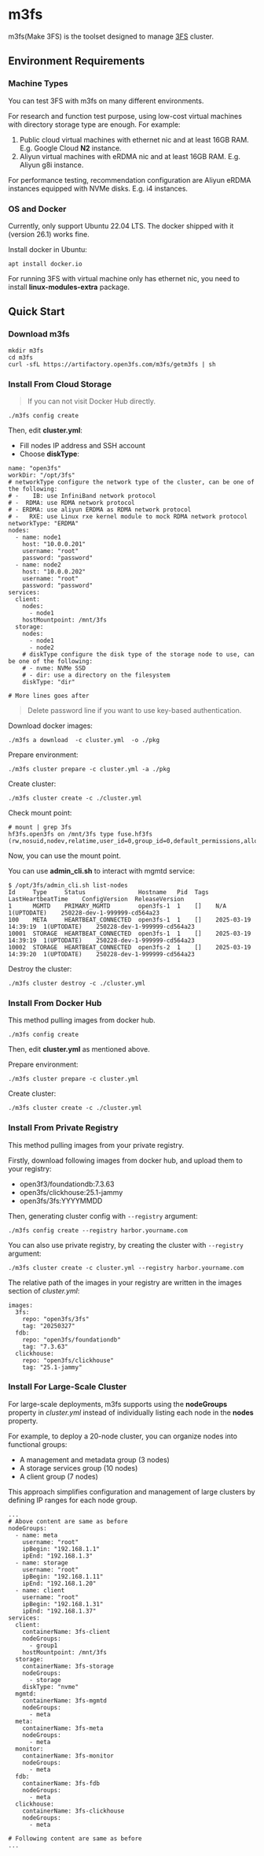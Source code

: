 # m3fs
m3fs(Make 3FS) is the toolset designed to manage [3FS](https://github.com/deepseek-ai/3FS) cluster.

## Environment Requirements

### Machine Types

You can test 3FS with m3fs on many different environments.

For research and function test purpose, using low-cost virtual machines with directory storage type are enough. For example:

1. Public cloud virtual machines with ethernet nic and at least 16GB RAM. E.g. Google Cloud **N2** instance.
1. Aliyun virtual machines with eRDMA nic and at least 16GB RAM. E.g. Aliyun g8i instance.

For performance testing, recommendation configuration are Aliyun eRDMA instances equipped with NVMe disks. E.g. i4 instances.

### OS and Docker

Currently, only support Ubuntu 22.04 LTS. The docker shipped with it (version 26.1) works fine.

Install docker in Ubuntu:

```
apt install docker.io
```

For running 3FS with virtual machine only has ethernet nic, you need to install **linux-modules-extra** package.

## Quick Start

### Download m3fs

```
mkdir m3fs
cd m3fs
curl -sfL https://artifactory.open3fs.com/m3fs/getm3fs | sh
```

### Install From Cloud Storage

> If you can not visit  Docker Hub directly.

```
./m3fs config create
```

Then, edit **cluster.yml**:

- Fill nodes IP address and SSH account
- Choose **diskType**:

```
name: "open3fs"
workDir: "/opt/3fs"
# networkType configure the network type of the cluster, can be one of the following:
# -    IB: use InfiniBand network protocol
# -  RDMA: use RDMA network protocol
# - ERDMA: use aliyun ERDMA as RDMA network protocol
# -   RXE: use Linux rxe kernel module to mock RDMA network protocol
networkType: "ERDMA"
nodes:
  - name: node1
    host: "10.0.0.201"
    username: "root"
    password: "password"
  - name: node2
    host: "10.0.0.202"
    username: "root"
    password: "password"
services:
  client:
    nodes:
      - node1
    hostMountpoint: /mnt/3fs
  storage:
    nodes:
      - node1
      - node2
    # diskType configure the disk type of the storage node to use, can be one of the following:
    # - nvme: NVMe SSD
    # - dir: use a directory on the filesystem
    diskType: "dir"

# More lines goes after
```

> Delete password line if you want to use key-based authentication.

Download docker images:

```
./m3fs a download  -c cluster.yml  -o ./pkg
```

Prepare environment:

```
./m3fs cluster prepare -c cluster.yml -a ./pkg
```

Create cluster:

```
./m3fs cluster create -c ./cluster.yml
```

Check mount point:

```
# mount | grep 3fs
hf3fs.open3fs on /mnt/3fs type fuse.hf3fs (rw,nosuid,nodev,relatime,user_id=0,group_id=0,default_permissions,allow_other,max_read=1048576)
```

Now, you can use the mount point.

You can use **admin_cli.sh** to interact with mgmtd service:

```
$ /opt/3fs/admin_cli.sh list-nodes
Id     Type     Status               Hostname   Pid  Tags  LastHeartbeatTime    ConfigVersion  ReleaseVersion
1      MGMTD    PRIMARY_MGMTD        open3fs-1  1    []    N/A                  1(UPTODATE)    250228-dev-1-999999-cd564a23
100    META     HEARTBEAT_CONNECTED  open3fs-1  1    []    2025-03-19 14:39:19  1(UPTODATE)    250228-dev-1-999999-cd564a23
10001  STORAGE  HEARTBEAT_CONNECTED  open3fs-1  1    []    2025-03-19 14:39:19  1(UPTODATE)    250228-dev-1-999999-cd564a23
10002  STORAGE  HEARTBEAT_CONNECTED  open3fs-2  1    []    2025-03-19 14:39:20  1(UPTODATE)    250228-dev-1-999999-cd564a23
```

Destroy the cluster:

```
./m3fs cluster destroy -c ./cluster.yml
```

### Install From Docker Hub

This method pulling images from docker hub.

```
./m3fs config create
```

Then, edit **cluster.yml** as mentioned above.

Prepare environment:

```
./m3fs cluster prepare -c cluster.yml
```

Create cluster:

```
./m3fs cluster create -c ./cluster.yml
```

### Install From Private Registry

This method pulling images from your private registry.

Firstly, download following images from docker hub, and upload them to your registry:

- open3f3/foundationdb:7.3.63
- open3fs/clickhouse:25.1-jammy
- open3fs/3fs:YYYYMMDD

Then, generating cluster config with `--registry` argument:

```
./m3fs config create --registry harbor.yourname.com
```

You can also use private registry, by creating the cluster with `--registry` argument:

```
./m3fs cluster create -c cluster.yml --registry harbor.yourname.com
```

The relative path of the images in your registry are written in the images section of *cluster.yml*:

```
images:
  3fs:
    repo: "open3fs/3fs"
    tag: "20250327"
  fdb: 
    repo: "open3fs/foundationdb"
    tag: "7.3.63"
  clickhouse:
    repo: "open3fs/clickhouse"
    tag: "25.1-jammy"
```

### Install For Large-Scale Cluster

For large-scale deployments, m3fs supports using the **nodeGroups** property in *cluster.yml* instead of individually listing each node in the **nodes** property.

For example, to deploy a 20-node cluster, you can organize nodes into functional groups:

- A management and metadata group (3 nodes)
- A storage services group (10 nodes)
- A client group (7 nodes)

This approach simplifies configuration and management of large clusters by defining IP ranges for each node group.

```
...
# Above content are same as before
nodeGroups:
  - name: meta
    username: "root"
    ipBegin: "192.168.1.1"
    ipEnd: "192.168.1.3"
  - name: storage
    username: "root"
    ipBegin: "192.168.1.11"
    ipEnd: "192.168.1.20"
  - name: client
    username: "root"
    ipBegin: "192.168.1.31"
    ipEnd: "192.168.1.37"
services:
  client:
    containerName: 3fs-client
    nodeGroups:
      - group1
    hostMountpoint: /mnt/3fs
  storage:
    containerName: 3fs-storage
    nodeGroups:
      - storage
    diskType: "nvme"
  mgmtd:
    containerName: 3fs-mgmtd
    nodeGroups:
      - meta
  meta:
    containerName: 3fs-meta
    nodeGroups:
      - meta
  monitor:
    containerName: 3fs-monitor
    nodeGroups:
      - meta
  fdb:
    containerName: 3fs-fdb
    nodeGroups:
      - meta
  clickhouse:
    containerName: 3fs-clickhouse
    nodeGroups:
      - meta

# Following content are same as before
...
```
